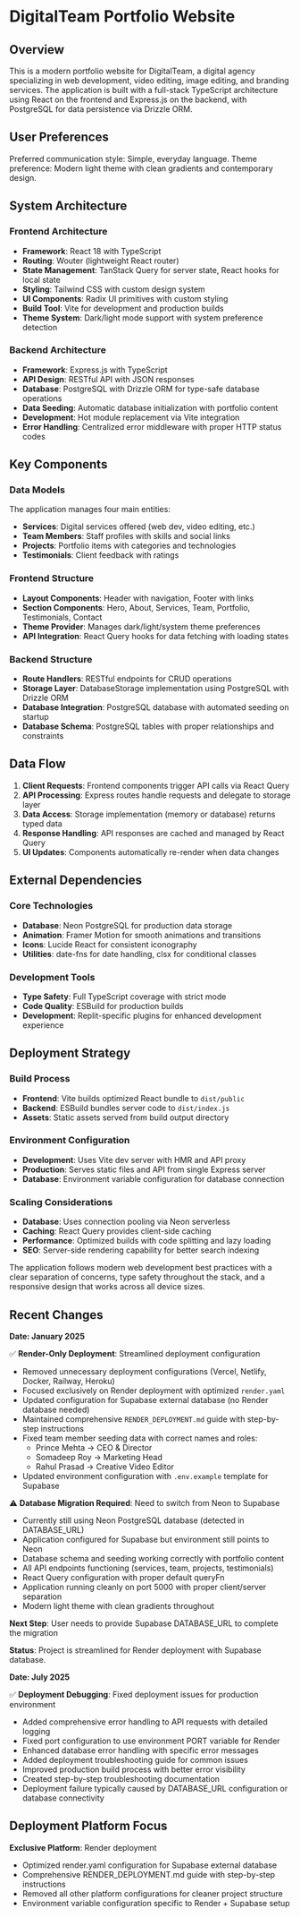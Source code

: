 # DigitalTeam Portfolio Website

## Overview

This is a modern portfolio website for DigitalTeam, a digital agency specializing in web development, video editing, image editing, and branding services. The application is built with a full-stack TypeScript architecture using React on the frontend and Express.js on the backend, with PostgreSQL for data persistence via Drizzle ORM.

## User Preferences

Preferred communication style: Simple, everyday language.
Theme preference: Modern light theme with clean gradients and contemporary design.

## System Architecture

### Frontend Architecture
- **Framework**: React 18 with TypeScript
- **Routing**: Wouter (lightweight React router)
- **State Management**: TanStack Query for server state, React hooks for local state
- **Styling**: Tailwind CSS with custom design system
- **UI Components**: Radix UI primitives with custom styling
- **Build Tool**: Vite for development and production builds
- **Theme System**: Dark/light mode support with system preference detection

### Backend Architecture
- **Framework**: Express.js with TypeScript
- **API Design**: RESTful API with JSON responses
- **Database**: PostgreSQL with Drizzle ORM for type-safe database operations
- **Data Seeding**: Automatic database initialization with portfolio content
- **Development**: Hot module replacement via Vite integration
- **Error Handling**: Centralized error middleware with proper HTTP status codes

## Key Components

### Data Models
The application manages four main entities:
- **Services**: Digital services offered (web dev, video editing, etc.)
- **Team Members**: Staff profiles with skills and social links
- **Projects**: Portfolio items with categories and technologies
- **Testimonials**: Client feedback with ratings

### Frontend Structure
- **Layout Components**: Header with navigation, Footer with links
- **Section Components**: Hero, About, Services, Team, Portfolio, Testimonials, Contact
- **Theme Provider**: Manages dark/light/system theme preferences
- **API Integration**: React Query hooks for data fetching with loading states

### Backend Structure
- **Route Handlers**: RESTful endpoints for CRUD operations
- **Storage Layer**: DatabaseStorage implementation using PostgreSQL with Drizzle ORM
- **Database Integration**: PostgreSQL database with automated seeding on startup
- **Database Schema**: PostgreSQL tables with proper relationships and constraints

## Data Flow

1. **Client Requests**: Frontend components trigger API calls via React Query
2. **API Processing**: Express routes handle requests and delegate to storage layer
3. **Data Access**: Storage implementation (memory or database) returns typed data
4. **Response Handling**: API responses are cached and managed by React Query
5. **UI Updates**: Components automatically re-render when data changes

## External Dependencies

### Core Technologies
- **Database**: Neon PostgreSQL for production data storage
- **Animation**: Framer Motion for smooth animations and transitions
- **Icons**: Lucide React for consistent iconography
- **Utilities**: date-fns for date handling, clsx for conditional classes

### Development Tools
- **Type Safety**: Full TypeScript coverage with strict mode
- **Code Quality**: ESBuild for production builds
- **Development**: Replit-specific plugins for enhanced development experience

## Deployment Strategy

### Build Process
- **Frontend**: Vite builds optimized React bundle to `dist/public`
- **Backend**: ESBuild bundles server code to `dist/index.js`
- **Assets**: Static assets served from build output directory

### Environment Configuration
- **Development**: Uses Vite dev server with HMR and API proxy
- **Production**: Serves static files and API from single Express server
- **Database**: Environment variable configuration for database connection

### Scaling Considerations
- **Database**: Uses connection pooling via Neon serverless
- **Caching**: React Query provides client-side caching
- **Performance**: Optimized builds with code splitting and lazy loading
- **SEO**: Server-side rendering capability for better search indexing

The application follows modern web development best practices with a clear separation of concerns, type safety throughout the stack, and a responsive design that works across all device sizes.

## Recent Changes

**Date: January 2025**

✅ **Render-Only Deployment**: Streamlined deployment configuration
- Removed unnecessary deployment configurations (Vercel, Netlify, Docker, Railway, Heroku)
- Focused exclusively on Render deployment with optimized `render.yaml`
- Updated configuration for Supabase external database (no Render database needed)
- Maintained comprehensive `RENDER_DEPLOYMENT.md` guide with step-by-step instructions
- Fixed team member seeding data with correct names and roles:
  - Prince Mehta → CEO & Director
  - Somadeep Roy → Marketing Head  
  - Rahul Prasad → Creative Video Editor
- Updated environment configuration with `.env.example` template for Supabase

⚠️ **Database Migration Required**: Need to switch from Neon to Supabase
- Currently still using Neon PostgreSQL database (detected in DATABASE_URL)
- Application configured for Supabase but environment still points to Neon
- Database schema and seeding working correctly with portfolio content
- All API endpoints functioning (services, team, projects, testimonials)
- React Query configuration with proper default queryFn
- Application running cleanly on port 5000 with proper client/server separation
- Modern light theme with clean gradients throughout

**Next Step**: User needs to provide Supabase DATABASE_URL to complete the migration

**Status**: Project is streamlined for Render deployment with Supabase database.

**Date: July 2025**

✅ **Deployment Debugging**: Fixed deployment issues for production environment
- Added comprehensive error handling to API requests with detailed logging
- Fixed port configuration to use environment PORT variable for Render
- Enhanced database error handling with specific error messages
- Added deployment troubleshooting guide for common issues
- Improved production build process with better error visibility
- Created step-by-step troubleshooting documentation
- Deployment failure typically caused by DATABASE_URL configuration or database connectivity

## Deployment Platform Focus

**Exclusive Platform**: Render deployment
- Optimized render.yaml configuration for Supabase external database
- Comprehensive RENDER_DEPLOYMENT.md guide with step-by-step instructions
- Removed all other platform configurations for cleaner project structure
- Environment variable configuration specific to Render + Supabase setup